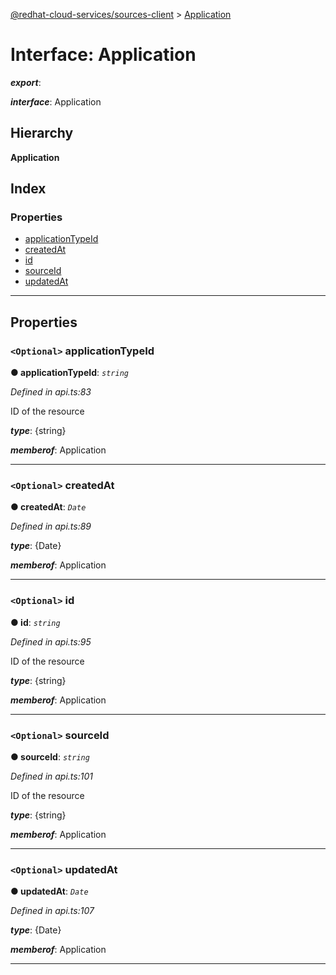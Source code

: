 [@redhat-cloud-services/sources-client](../README.md) > [Application](../interfaces/application.md)

# Interface: Application

*__export__*: 

*__interface__*: Application

## Hierarchy

**Application**

## Index

### Properties

* [applicationTypeId](application.md#applicationtypeid)
* [createdAt](application.md#createdat)
* [id](application.md#id)
* [sourceId](application.md#sourceid)
* [updatedAt](application.md#updatedat)

---

## Properties

<a id="applicationtypeid"></a>

### `<Optional>` applicationTypeId

**● applicationTypeId**: *`string`*

*Defined in api.ts:83*

ID of the resource

*__type__*: {string}

*__memberof__*: Application

___
<a id="createdat"></a>

### `<Optional>` createdAt

**● createdAt**: *`Date`*

*Defined in api.ts:89*

*__type__*: {Date}

*__memberof__*: Application

___
<a id="id"></a>

### `<Optional>` id

**● id**: *`string`*

*Defined in api.ts:95*

ID of the resource

*__type__*: {string}

*__memberof__*: Application

___
<a id="sourceid"></a>

### `<Optional>` sourceId

**● sourceId**: *`string`*

*Defined in api.ts:101*

ID of the resource

*__type__*: {string}

*__memberof__*: Application

___
<a id="updatedat"></a>

### `<Optional>` updatedAt

**● updatedAt**: *`Date`*

*Defined in api.ts:107*

*__type__*: {Date}

*__memberof__*: Application

___

